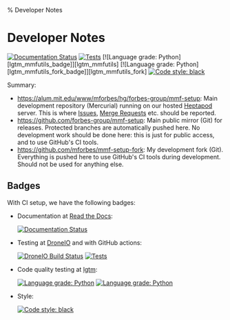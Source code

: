 % Developer Notes

Developer Notes
===============

[![Documentation Status][rtd_badge]][rtd]
[![Tests][ci_badge]][ci]
[![Language grade: Python][lgtm_mmfutils_badge]][lgtm_mmfutils]
[![Language grade: Python][lgtm_mmfutils_fork_badge]][lgtm_mmfutils_fork]
[![Code style: black][black_img]][black]

Summary:

* https://alum.mit.edu/www/mforbes/hg/forbes-group/mmf-setup: Main development
  repository (Mercurial) running on our hosted [Heptapod] server.  This is where
  [Issues](https://alum.mit.edu/www/mforbes/hg/forbes-group/mmf-setup/issues), [Merge
  Requests](https://alum.mit.edu/www/mforbes/hg/forbes-group/mmf-setup/merge_requests)
  etc. should be reported.
* https://github.com/forbes-group/mmf-setup: Main public mirror (Git) for releases.
  Protected branches are automatically pushed here.  No development work should be done
  here: this is just for public access, and to use GitHub's CI tools.
* https://github.com/mforbes/mmf-setup-fork: My development fork (Git).  Everything
  is pushed here to use GitHub's CI tools during development.  Should not be used for
  anything else.
  
## Badges

With CI setup, we have the following badges:

* Documentation at [Read the Docs](https://readthedocs.org):

    [![Documentation Status][rtd_badge]][rtd]

* Testing at [DroneIO](https://cloud.drone.io) and with GitHub actions:
    
    [![DroneIO Build Status][drone_badge]][drone]
    [![Tests][ci_badge]][ci]

* Code quality testing at [lgtm](https://lgtm.com):

    [![Language grade: Python][lgtm_mmf-setup_badge]][lgtm_mmf-setup]
    [![Language grade: Python][lgtm_mmf-setup_fork_badge]][lgtm_mmf-setup_fork]

* Style:

    [![Code style: black][black_img]][black]


[rtd_badge]: <https://readthedocs.org/projects/mmf-setup/badge/?version=latest>
[rtd]: <https://mmf-setup.readthedocs.io/en/latest/?badge=latest>


[drone_badge]: <https://cloud.drone.io/api/badges/forbes-group/mmf-setup/status.svg>
[drone]: https://cloud.drone.io/forbes-group/mmf-setup
[ci_badge]: <https://github.com/mforbes/mmf-setup-fork/actions/workflows/tests.yml/badge.svg>
[ci]: <https://github.com/mforbes/mmf-setup-fork/actions/workflows/tests.yml>

[black]: https://github.com/psf/black
[black_img]: https://img.shields.io/badge/code%20style-black-000000.svg


[lgtm_mmf-setup]: <https://lgtm.com/projects/g/forbes-group/mmf-setup/context:python>
[lgtm_mmf-setup_badge]: <https://img.shields.io/lgtm/grade/python/g/forbes-group/mmf-setup.svg?logo=lgtm&logoWidth=18>

[lgtm_mmf-setup_fork]: <https://lgtm.com/projects/g/forbes-group/mmf-setup/context:python>
[lgtm_mmf-setup_fork_badge]: <https://img.shields.io/lgtm/grade/python/g/mforbes/mmf-setup-fork.svg?logo=lgtm&logoWidth=18> 

<!-- Links -->
[Nox]: <https://nox.thea.codes> "Nox: Flexible test automation"
[Hypermodern Python]: <https://cjolowicz.github.io/posts/hypermodern-python-01-setup/> "Hypermodern Python"
[`pyenv`]: <https://github.com/pyenv/pyenv> "Simple Python Version Management: pyenv"
[`minconda`]: <https://docs.conda.io/en/latest/miniconda.html> "Miniconda"
[Conda]: <https://docs.conda.io> "Conda"
[Heptapod]: <https://heptapod.net> "Heptapod website"
[pytest]: <https://docs.pytest.org> "pytest"
